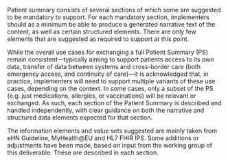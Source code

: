 Patient summary consists of several sections of which some are suggested to be mandatory to support. For each mandatory section, implementers should as a minimum be able to produce a generated narrative text of the content, as well as certain structured elements. There are only few elements that are suggested as required to support at this point. 

While the overall use cases for exchanging a full Patient Summary (PS) remain consistent—typically aiming to support patients access to its own data, transfer of data between systems and cross-border care (both emergency access, and continuity of care)—it is acknowledged that, in practice, implementers will need to support multiple variants of these use cases, depending on the context. 
In some cases, only a subset of the PS (e.g. just medications, allergies, or vaccinations) will be relevant or exchanged. As such, each section of the Patient Summary is described and handled independently, with clear guidance on both the narrative and structured data elements expected for that section. 

The information elements and value sets suggested are mainly taken from eHN Guideline, MyHealth@EU and HL7 FHIR IPS. Some additions or adjustments have been made, based on input from the working group of this deliverable. These are described in each section. 


